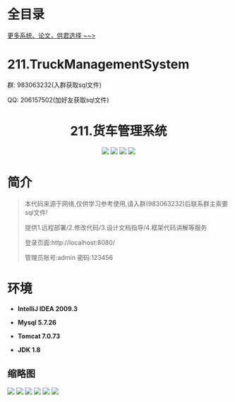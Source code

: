 # 全目录

[更多系统、论文，供君选择 ~~>](https://www.yuque.com/wisebit/blog)

# 211.TruckManagementSystem

<p>群: 983063232(入群获取sql文件)</p>
<p>QQ: 206157502(加好友获取sql文件)</p>

<p><h1 align="center">211.货车管理系统</h1></p>

<p align="center">
	<img src="https://img.shields.io/badge/jdk-1.8-orange.svg"/>
    <img src="https://img.shields.io/badge/spring-5.x-lightgrey.svg"/>
    <img src="https://img.shields.io/badge/springmvc-3.x-blue.svg"/>
    <img src="https://img.shields.io/badge/mybatis-5.x-yellow.svg"/>
</p>

# 简介


> 本代码来源于网络,仅供学习参考使用,请入群(983063232)后联系群主索要sql文件!
>
> 提供1.远程部署/2.修改代码/3.设计文档指导/4.框架代码讲解等服务
>
> 登录页面:http://localhost:8080/
>
> 管理员账号:admin 密码:123456


# 环境

- <b>IntelliJ IDEA 2009.3</b>

- <b>Mysql 5.7.26</b>

- <b>Tomcat 7.0.73</b>

- <b>JDK 1.8</b>




## 缩略图

![](https://bitwise.oss-cn-heyuan.aliyuncs.com/2024/9/10/e8479eb2-c1ef-4e63-8743-d7657aebeffb.png)
![](https://bitwise.oss-cn-heyuan.aliyuncs.com/2024/9/10/d4d26837-fe17-4a0b-8c6d-25afe7211343.png)
![](https://bitwise.oss-cn-heyuan.aliyuncs.com/2024/9/10/8c747d0d-8431-4ded-aebe-8c044d58facd.png)
![](https://bitwise.oss-cn-heyuan.aliyuncs.com/2024/9/10/288674d8-0fd2-4edf-b25e-86e6cb63ce1a.png)
![](https://bitwise.oss-cn-heyuan.aliyuncs.com/2024/9/10/2f27ddc7-2492-40ac-82e5-1e4495b96a91.png)
![](https://bitwise.oss-cn-heyuan.aliyuncs.com/2024/9/10/00ef494b-1929-4308-81ca-5a9053101f1d.png)

